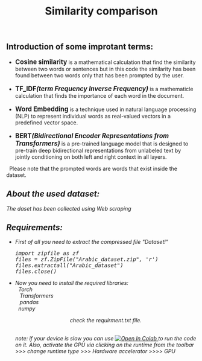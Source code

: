 <h1 align = "center">Similarity comparison</h1>
<br/>
<h2 font_size = 10px;>Introduction of some improtant terms:</h2> 
<ul>
  <li><b><big>Cosine similarity</big></b> is a mathematical calculation that find the similarity between two words or sentences but in this code the similarity has been found between two words only that has been prompted by the user.</li>
  <br/>
  <li><b><big>TF_IDF<i>(term Frequency Inverse Frequency)</i></big></b> is a mathematicle calculation that finds the importance of each word in the document. </li>
  <br/>
  <li><b><big>Word Embedding</i></big></b> is a technique used in natural language processing (NLP) to represent individual words as real-valued vectors in a predefined vector space.</li>
  <br/>
  <li><b><big>BERT<i>(Bidirectional Encoder Representations from Transformers)</i></big></b> is a  pre-trained language model that is designed to pre-train deep bidirectional representations from unlabeled text by jointly conditioning on both left and right context in all layers.</li>
</ul>
<p> &nbsp;&nbsp;Please note that the prompted words are words that exist inside the dataset.</em></p><em>
  
<h2 font_size = 10px;>About the used dataset:</h2> 
<p> The daset has been collected using <i> Web scraping</i> </p>


<h2 font_size = 10px;>Requirements:</h2> 
<ul>
<li> First of all you need to extract the compressed file "Dataset!"</li>
<pre align ="left">import zipfile as zf
files = zf.ZipFile("Arabic_dataset.zip", 'r')
files.extractall("Arabic_dataset")
files.close()</pre>

<li> Now you need to install the required libraries:<br>
      &nbsp;&nbsp;Torch <br>
     &nbsp;&nbsp; Transformers <br>
     &nbsp;&nbsp; pandas <br>
      &nbsp;&nbsp;numpy <br> 
 <p align ="center">check the requirment.txt file.</p> <br>
</li>
note: if your device is slow you can use <a <a href="https://colab.research.google.com/drive/1B6raOPDot8QU22jlQmfNjgNOuaFpxame?usp=sharing/edit">
  <img src="https://colab.research.google.com/assets/colab-badge.svg" alt="Open In Colab"/>
</a> to run the code on it. Also, activate the GPU via clicking on the runtime from the toolbar >>> change runtime type >>> Hardware accelerator >>>> GPU
</ul>
